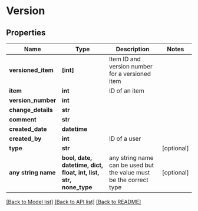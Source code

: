 # Version


## Properties
Name | Type | Description | Notes
------------ | ------------- | ------------- | -------------
**versioned_item** | **[int]** | Item ID and version number for a versioned item | 
**item** | **int** | ID of an item | 
**version_number** | **int** |  | 
**change_details** | **str** |  | 
**comment** | **str** |  | 
**created_date** | **datetime** |  | 
**created_by** | **int** | ID of a user | 
**type** | **str** |  | [optional] 
**any string name** | **bool, date, datetime, dict, float, int, list, str, none_type** | any string name can be used but the value must be the correct type | [optional]

[[Back to Model list]](../README.md#documentation-for-models) [[Back to API list]](../README.md#documentation-for-api-endpoints) [[Back to README]](../README.md)


